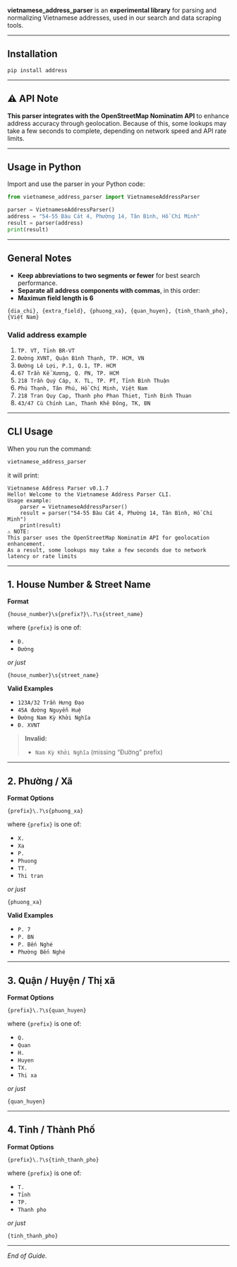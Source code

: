 **vietnamese_address_parser** is an **experimental library** for parsing and normalizing Vietnamese addresses, used in our search and data scraping tools.

---

## Installation

```pip install address```

---

## ⚠️ API Note

**This parser integrates with the OpenStreetMap Nominatim API** to enhance address accuracy through geolocation.
Because of this, some lookups may take a few seconds to complete, depending on network speed and API rate limits.

---

## Usage in Python

Import and use the parser in your Python code:

```python
from vietnamese_address_parser import VietnameseAddressParser

parser = VietnameseAddressParser()
address = "54-55 Bàu Cát 4, Phường 14, Tân Bình, Hồ Chí Minh"
result = parser(address)
print(result)
```

---

## General Notes

* **Keep abbreviations to two segments or fewer** for best search performance.
* **Separate all address components with commas**, in this order:
* **Maximun field length is 6**

```
{dia_chi}, {extra_field}, {phuong_xa}, {quan_huyen}, {tinh_thanh_pho}, {Việt Nam}
```

### Valid address example

1. `TP. VT, Tỉnh BR-VT`
2. `Đường XVNT, Quận Bình Thạnh, TP. HCM, VN`
3. `Đường Lê Lợi, P.1, Q.1, TP. HCM`
4. `67 Trần Kế Xương, Q. PN, TP. HCM`
5. `218 Trần Quý Cáp, X. TL, TP. PT, Tỉnh Bình Thuận`
6. `Phú Thạnh, Tân Phú, Hồ Chí Minh, Việt Nam`
7. `218 Tran Quy Cap, Thanh pho Phan Thiet, Tinh Binh Thuan`
8. `43/47 Cù Chính Lan, Thanh Khê Đông, TK, ĐN`

---

## CLI Usage

When you run the command:

```bash
vietnamese_address_parser
```

it will print:

```text
Vietnamese Address Parser v0.1.7
Hello! Welcome to the Vietnamese Address Parser CLI.
Usage example:
    parser = VietnameseAddressParser()
    result = parser("54-55 Bàu Cát 4, Phường 14, Tân Bình, Hồ Chí Minh")
    print(result)
⚠️ NOTE:
This parser uses the OpenStreetMap Nominatim API for geolocation enhancement.
As a result, some lookups may take a few seconds due to network latency or rate limits
```

---

## 1. House Number & Street Name

**Format**

```
{house_number}\s{prefix?}\.?\s{street_name}
```

where `{prefix}` is one of:

* `Đ.`
* `Đường`

*or just*

```
{house_number}\s{street_name}
```

**Valid Examples**

* `123A/32 Trần Hưng Đạo`
* `45A đường Nguyễn Huệ`
* `Đường Nam Kỳ Khởi Nghĩa`
* `Đ. XVNT`

> **Invalid:**
>
> * `Nam Kỳ Khởi Nghĩa`
>   (missing “Đường” prefix)

---

## 2. Phường / Xã

**Format Options**

```
{prefix}\.?\s{phuong_xa}
```

where `{prefix}` is one of:

* `X.`
* `Xa`
* `P.`
* `Phuong`
* `TT.`
* `Thi tran`

*or just*

```
{phuong_xa}
```

**Valid Examples**

* `P. 7`
* `P. BN`
* `P. Bến Nghé`
* `Phường Bến Nghé`

---

## 3. Quận / Huyện / Thị xã

**Format Options**

```
{prefix}\.?\s{quan_huyen}
```

where `{prefix}` is one of:

* `Q.`
* `Quan`
* `H.`
* `Huyen`
* `TX.`
* `Thi xa`

*or just*

```
{quan_huyen}
```

---

## 4. Tỉnh / Thành Phố

**Format Options**

```
{prefix}\.?\s{tinh_thanh_pho}
```

where `{prefix}` is one of:

* `T.`
* `Tỉnh`
* `TP.`
* `Thanh pho`

*or just*

```
{tinh_thanh_pho}
```

---

*End of Guide.*